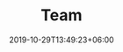 ---
title: "Team"
date: 2019-10-29T13:49:23+06:00
draft: false

# meta description
description: "This is the Project RED Dev Team"

# type
type : "Our Team"
---